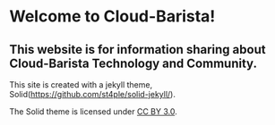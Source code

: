 Welcome to Cloud-Barista!
===========================

## This website is for information sharing about Cloud-Barista Technology and Community.

This site is created with a jekyll theme, Solid(https://github.com/st4ple/solid-jekyll/).

The Solid theme is licensed under [CC BY 3.0](https://creativecommons.org/licenses/by/3.0/).
